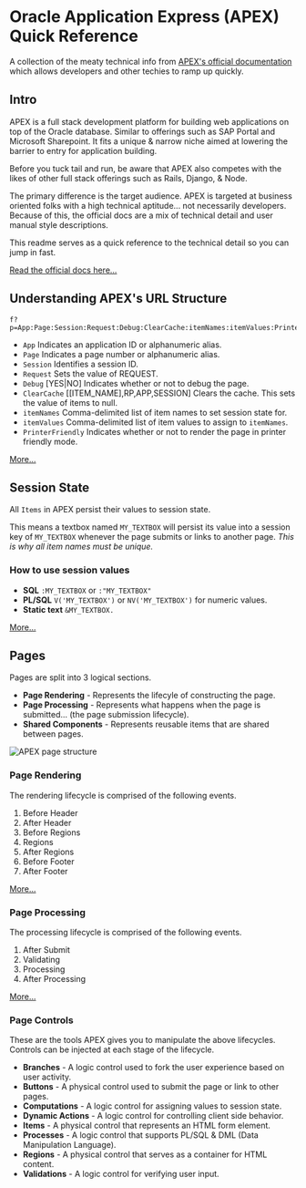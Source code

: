 # Oracle Application Express (APEX) Quick Reference

A collection of the meaty technical info from [APEX's official documentation](http://docs.oracle.com/cd/E23903_01/doc/doc.41/e21674.pdf) which allows developers and other techies to ramp up quickly.

## Intro

APEX is a full stack development platform for building web applications on top of the Oracle database.
Similar to offerings such as SAP Portal and Microsoft Sharepoint.
It fits a unique & narrow niche aimed at lowering the barrier to entry for application building.

Before you tuck tail and run, be aware that APEX also competes with the likes of other full stack offerings such as Rails, Django, & Node.

The primary difference is the target audience.
APEX is targeted at business oriented folks with a high technical aptitude... not necessarily developers.
Because of this, the official docs are a mix of technical detail and user manual style descriptions.

This readme serves as a quick reference to the technical detail so you can jump in fast.

[Read the official docs here...](http://docs.oracle.com/cd/E23903_01/doc/doc.41/e21674.pdf)

## Understanding APEX's URL Structure

```
f?p=App:Page:Session:Request:Debug:ClearCache:itemNames:itemValues:PrinterFriendly
```

* `App` Indicates an application ID or alphanumeric alias.
* `Page` Indicates a page number or alphanumeric alias.
* `Session` Identifies a session ID.
* `Request` Sets the value of REQUEST.
* `Debug` [YES|NO] Indicates whether or not to debug the page.
* `ClearCache` [[ITEM_NAME],RP,APP,SESSION] Clears the cache. This sets the value of items to null.
* `itemNames` Comma-delimited list of item names to set session state for.
* `itemValues` Comma-delimited list of item values to assign to `itemNames`.
* `PrinterFriendly` Indicates whether or not to render the page in printer friendly mode.

[More...](http://docs.oracle.com/cd/E23903_01/doc/doc.41/e21674/concept_url.htm#BEIFCDGF)

## Session State

All `Items` in APEX persist their values to session state.

This means a textbox named `MY_TEXTBOX` will persist its value into a session key of `MY_TEXTBOX` whenever the page submits or links to another page. *This is why all item names must be unique.*

### How to use session values

* **SQL** `:MY_TEXTBOX` or `:"MY_TEXTBOX"`
* **PL/SQL** `V('MY_TEXTBOX')` or `NV('MY_TEXTBOX')` for numeric values.
* **Static text** `&MY_TEXTBOX.`

[More...](http://docs.oracle.com/cd/E23903_01/doc/doc.41/e21674/concept_ses_val.htm)

## Pages

Pages are split into 3 logical sections.

* **Page Rendering** - Represents the lifecyle of constructing the page.
* **Page Processing** - Represents what happens when the page is submitted... (the page submission lifecycle).
* **Shared Components** - Represents reusable items that are shared between pages.

![APEX page structure](https://img.skitch.com/20120426-g6634a7wt85nmsfjix79e3cdam.png)

### Page Rendering

The rendering lifecycle is comprised of the following events.

1. Before Header
1. After Header
1. Before Regions
1. Regions
1. After Regions
1. Before Footer
1. After Footer

[More...](http://docs.oracle.com/cd/E23903_01/doc/doc.41/e21674/bldr_pg_def_about.htm#HTMDB04014)

### Page Processing

The processing lifecycle is comprised of the following events.

1. After Submit
1. Validating
1. Processing
1. After Processing

[More...](http://docs.oracle.com/cd/E23903_01/doc/doc.41/e21674/bldr_pg_def_about.htm#HTMDB04015)

### Page Controls

These are the tools APEX gives you to manipulate the above lifecycles.
Controls can be injected at each stage of the lifecycle.

* **Branches** - A logic control used to fork the user experience based on user activity.
* **Buttons** - A physical control used to submit the page or link to other pages.
* **Computations** - A logic control for assigning values to session state.
* **Dynamic Actions** - A logic control for controlling client side behavior.
* **Items** - A physical control that represents an HTML form element.
* **Processes** - A logic control that supports PL/SQL & DML (Data Manipulation Language).
* **Regions** - A physical control that serves as a container for HTML content.
* **Validations** - A logic control for verifying user input.





